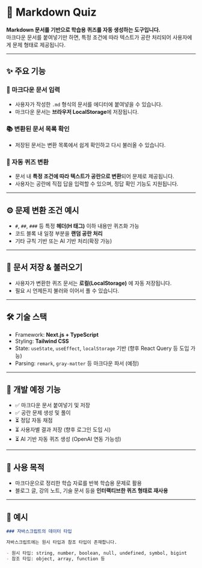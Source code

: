 # 📘 Markdown Quiz

**Markdown 문서를 기반으로 학습용 퀴즈를 자동 생성하는 도구입니다.**  
마크다운 문서를 붙여넣기만 하면, 특정 조건에 따라 텍스트가 공란 처리되어 사용자에게 문제 형태로 제공됩니다.

---

## ✨ 주요 기능

### 📝 마크다운 문서 입력

- 사용자가 작성한 `.md` 형식의 문서를 에디터에 붙여넣을 수 있습니다.
- 마크다운 문서는 **브라우저 LocalStorage**에 저장됩니다.

### 📚 변환된 문서 목록 확인

- 저장된 문서는 변환 목록에서 쉽게 확인하고 다시 불러올 수 있습니다.

### 🧠 자동 퀴즈 변환

- 문서 내 **특정 조건에 따라 텍스트가 공란으로 변환**되어 문제로 제공됩니다.
- 사용자는 공란에 직접 답을 입력할 수 있으며, 정답 확인 기능도 지원됩니다.

---

## ⚙️ 문제 변환 조건 예시

- `#`, `##`, `###` 등 특정 **헤더(H 태그)** 이하 내용만 퀴즈화 가능
- 코드 블록 내 일정 부분을 **랜덤 공란 처리**
- 기타 규칙 기반 또는 AI 기반 처리(확장 가능)

---

## 💾 문서 저장 & 불러오기

- 사용자가 변환한 퀴즈 문서는 **로컬(LocalStorage)** 에 자동 저장됩니다.
- 필요 시 언제든지 불러와 이어서 풀 수 있습니다.

---

## 🛠️ 기술 스택

- Framework: **Next.js + TypeScript**
- Styling: **Tailwind CSS**
- State: `useState`, `useEffect`, `localStorage` 기반 (향후 React Query 등 도입 가능)
- Parsing: `remark`, `gray-matter` 등 마크다운 파서 (예정)

---

## 🚧 개발 예정 기능

- ✅ 마크다운 문서 붙여넣기 및 저장
- ✅ 공란 문제 생성 및 풀이
- ⏳ 정답 자동 채점
- ⏳ 사용자별 결과 저장 (향후 로그인 도입 시)
- ⏳ AI 기반 자동 퀴즈 생성 (OpenAI 연동 가능성)

---

## 📌 사용 목적

- 마크다운으로 정리한 학습 자료를 반복 학습용 문제로 활용
- 블로그 글, 강의 노트, 기술 문서 등을 **인터랙티브한 퀴즈 형태로 재사용**

---

## 📄 예시

```markdown
### 자바스크립트의 데이터 타입

자바스크립트에는 원시 타입과 참조 타입이 존재합니다.

- 원시 타입: string, number, boolean, null, undefined, symbol, bigint
- 참조 타입: object, array, function 등
```
